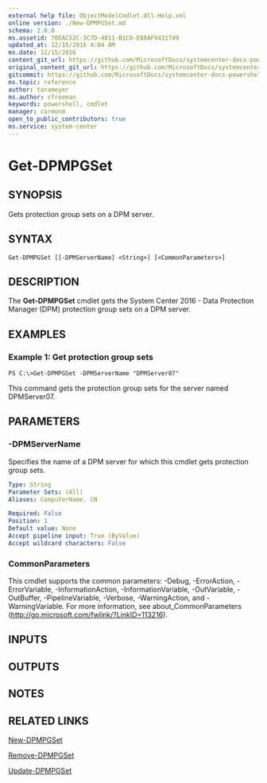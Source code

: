 ```yaml
---
external help file: ObjectModelCmdlet.dll-Help.xml
online version: ./New-DPMPGSet.md
schema: 2.0.0
ms.assetid: 70EAC52C-3C7D-4011-B1C0-E88AF9431749
updated_at: 12/15/2016 4:04 AM
ms.date: 12/15/2016
content_git_url: https://github.com/MicrosoftDocs/systemcenter-docs-powershell/blob/master/systemcenter-cmdlets/SystemCenter2016/DataProtectionManager/vlatest/Get-DPMPGSet.md
original_content_git_url: https://github.com/MicrosoftDocs/systemcenter-docs-powershell/blob/master/systemcenter-cmdlets/SystemCenter2016/DataProtectionManager/vlatest/Get-DPMPGSet.md
gitcommit: https://github.com/MicrosoftDocs/systemcenter-docs-powershell/blob/7df4508c7b907a214e6a8eca76037b06065ef078/systemcenter-cmdlets/SystemCenter2016/DataProtectionManager/vlatest/Get-DPMPGSet.md
ms.topic: reference
author: tarameyer
ms.author: cfreeman
keywords: powershell, cmdlet
manager: carmonm
open_to_public_contributors: true
ms.service: system-center
---
```


# Get-DPMPGSet

## SYNOPSIS
Gets protection group sets on a DPM server.

## SYNTAX

```
Get-DPMPGSet [[-DPMServerName] <String>] [<CommonParameters>]
```

## DESCRIPTION
The **Get-DPMPGSet** cmdlet gets the System Center 2016 - Data Protection Manager (DPM) protection group sets on a DPM server.

## EXAMPLES

### Example 1: Get protection group sets
```
PS C:\>Get-DPMPGSet -DPMServerName "DPMServer07"
```

This command gets the protection group sets for the server named DPMServer07.

## PARAMETERS

### -DPMServerName
Specifies the name of a DPM server for which this cmdlet gets protection group sets.

```yaml
Type: String
Parameter Sets: (All)
Aliases: ComputerName, CN

Required: False
Position: 1
Default value: None
Accept pipeline input: True (ByValue)
Accept wildcard characters: False
```

### CommonParameters
This cmdlet supports the common parameters: -Debug, -ErrorAction, -ErrorVariable, -InformationAction, -InformationVariable, -OutVariable, -OutBuffer, -PipelineVariable, -Verbose, -WarningAction, and -WarningVariable. For more information, see about_CommonParameters (http://go.microsoft.com/fwlink/?LinkID=113216).

## INPUTS

## OUTPUTS

## NOTES

## RELATED LINKS

[New-DPMPGSet](xref:SystemCenter2016/DataProtectionManager/vlatest/New-DPMPGSet.md)

[Remove-DPMPGSet](xref:SystemCenter2016/DataProtectionManager/vlatest/Remove-DPMPGSet.md)

[Update-DPMPGSet](xref:SystemCenter2016/DataProtectionManager/vlatest/Update-DPMPGSet.md)

